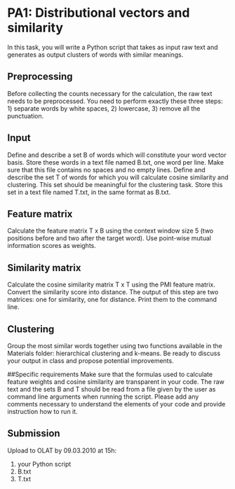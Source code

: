 # PA1: Distributional vectors and similarity

In this task, you will write a Python script that takes as input raw text and generates as output clusters of words with similar meanings.

## Preprocessing
Before collecting the counts necessary for the calculation, the raw text needs to be preprocessed. You need to perform exactly these three steps: 1) separate words by white spaces, 2) lowercase, 3) remove all the punctuation.

## Input
Define and describe a set B of words which will constitute your word vector basis. Store these words in a text file named B.txt, one word per line. Make sure that this file contains no spaces and no empty lines.
Define and describe the set T of words for which you will calculate cosine similarity and clustering. This set should be meaningful for the clustering task. Store this set in a text file named T.txt, in the same format as B.txt.

## Feature matrix
Calculate the feature matrix T x B using the context window size 5 (two positions before and two after the target word). Use point-wise mutual information scores as weights.

## Similarity matrix
Calculate the cosine similarity matrix T x T using the PMI feature matrix.
Convert the similarity score into distance. The output of this step are two matrices: one for similarity, one for distance. Print them to the command line.

## Clustering
Group the most similar words together using two functions available in the Materials folder: hierarchical clustering and k-means. Be ready to discuss your output in class and propose potential improvements.

##Specific requirements
Make sure that the formulas used to calculate feature weights and cosine similarity are transparent in your code. The raw text and the sets B and T should be read from a file given by the user as command line arguments when running the script. Please add any comments necessary to understand the elements of your code and provide instruction how to run it.

## Submission

Upload to OLAT by 09.03.2010 at 15h:

1. your Python script
2. B.txt
3. T.txt
